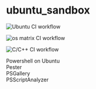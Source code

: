 # ubuntu_sandbox

![Ubuntu CI workflow](https://github.com/githubfoam/ubuntu_sandbox/workflows/Ubuntu%20CI%20workflow/badge.svg?branch=main)  

![os matrix CI workflow](https://github.com/githubfoam/ubuntu_sandbox/workflows/os%20matrix%20CI%20workflow/badge.svg?branch=main)  

![C/C++ CI workflow](https://github.com/githubfoam/ubuntu_sandbox/workflows/C/C++%20CI%20workflow/badge.svg?branch=main)  

Powershell on Ubuntu  
Pester  
PSGallery  
PSScriptAnalyzer  
